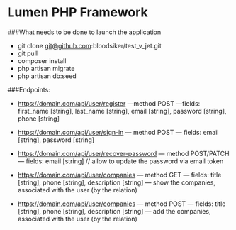 # Lumen PHP Framework

###What needs to be done to launch the application
- git clone git@github.com:bloodsiker/test_v_jet.git
- git pull
- composer install
- php artisan migrate
- php artisan db:seed

###Endpoints:
- https://domain.com/api/user/register
  —method POST
  —fields: first_name [string], last_name [string], email [string], password [string], phone [string]

- https://domain.com/api/user/sign-in
  — method POST
  — fields: email [string], password [string]

- https://domain.com/api/user/recover-password
  — method POST/PATCH
  — fields: email [string] // allow to update the password via email token

- https://domain.com/api/user/companies
  — method GET
  — fields: title [string], phone [string], description [string]
  — show the companies, associated with the user (by the relation)

- https://domain.com/api/user/companies
  — method POST
  — fields: title [string], phone [string], description [string]
  — add the companies, associated with the user (by the relation)
